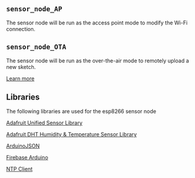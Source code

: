 ## `sensor_node_AP`
The sensor node will be run as the access point mode to modify the Wi-Fi connection.

## `sensor_node_OTA`
The sensor node will be run as the over-the-air mode to remotely upload a new sketch.

[Learn more](https://lastminuteengineers.com/esp8266-ota-updates-arduino-ide/)

## Libraries
The following libraries are used for the esp8266 sensor node

[Adafruit Unified Sensor Library](https://github.com/adafruit/Adafruit_Sensor)

[Adafruit DHT Humidity & Temperature Sensor Library](https://github.com/adafruit/DHT-sensor-library)

[ArduinoJSON](https://github.com/bblanchon/ArduinoJson)

[Firebase Arduino](https://github.com/FirebaseExtended/firebase-arduino)

[NTP Client](https://github.com/arduino-libraries/NTPClient)